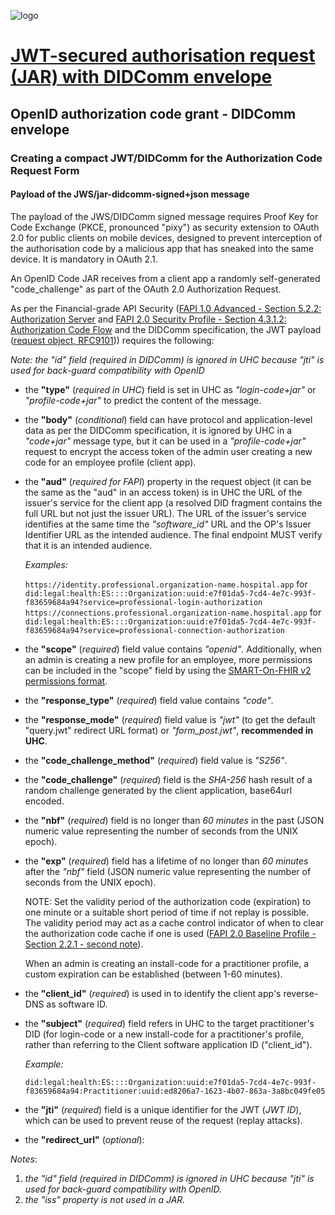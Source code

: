 ![logo](https://avatars.githubusercontent.com/u/57396025?s=200&v=4)

# [**JWT-secured authorisation request (JAR) with DIDComm envelope**](./README.md)

## **OpenID authorization code grant - DIDComm envelope**

### **Creating a compact JWT/DIDComm for the Authorization Code Request Form**

#### **Payload of the JWS/jar-didcomm-signed+json message**

The payload of the JWS/DIDComm signed message requires Proof Key for Code Exchange (PKCE, pronounced "pixy") as security extension to OAuth 2.0 for public clients on mobile devices, designed to prevent interception of the authorisation code by a malicious app that has sneaked into the same device. It is mandatory in OAuth 2.1.

An OpenID Code JAR receives from a client app a randomly self-generated "code_challenge" as part of the OAuth 2.0 Authorization Request.

As per the Financial-grade API Security ([FAPI 1.0 Advanced - Section 5.2.2: Authorization Server](https://openid.net/specs/openid-financial-api-part-2-1_0-final.html#authorization-server) and [FAPI 2.0 Security Profile - Section 4.3.1.2: Authorization Code Flow](https://openid.bitbucket.io/fapi/fapi-2_0-security.html#section-4.3.1.2) and the DIDComm specification, the JWT payload ([request object, RFC9101](https://www.rfc-editor.org/rfc/rfc9101.html#section-2.1)))
requires the following:

*Note: the "id" field (required in DIDComm) is ignored in UHC because "jti" is used for back-guard compatibility with OpenID*

- the **"type"** (*required in UHC*) field is set in UHC as *"login-code+jar"* or *"profile-code+jar"* to predict the content of the message.
- the **"body"** (*conditional*) field can have protocol and application-level data as per the DIDComm specification, it is ignored by UHC in a *"code+jar"* message type, but it can be used in a *"profile-code+jar"* request to encrypt the access token of the admin user creating a new code for an employee profile (client app). 
- the **"aud"** (*required for FAPI*) property in the request object (it can be the same as the "aud" in an access token) is in UHC the URL of the issuer's service for the client app (a resolved DID fragment contains the full URL but not just the issuer URL). The URL of the issuer's service identifies at the same time the *"software_id"* URL and the OP's Issuer Identifier URL as the intended audience. The final endpoint MUST verify that it is an intended audience.
  
  *Examples:*

  `https://identity.professional.organization-name.hospital.app` for `did:legal:health:ES::::Organization:uuid:e7f01da5-7cd4-4e7c-993f-f83659684a94?service=professional-login-authorization`
  `https://connections.professional.organization-name.hospital.app` for `did:legal:health:ES::::Organization:uuid:e7f01da5-7cd4-4e7c-993f-f83659684a94?service=professional-connection-authorization`

- the **"scope"** (*required*) field value contains *"openid"*. Additionally, when an admin is creating a new profile for an employee, more permissions can be included in the "scope" field by using the [SMART-On-FHIR v2 permissions format](https://www.hl7.org/fhir/smart-app-launch/scopes-and-launch-context.html#scopes-for-requesting-clinical-data).
- the **"response_type"** (*required*) field value contains *"code"*.
- the **"response_mode"** (*required*) field value is *"jwt"* (to get the default "query.jwt" redirect URL format) or *"form_post.jwt"*, **recommended in UHC**.
- the **"code_challenge_method"** (*required*) field value is *"S256"*.
- the **"code_challenge"** (*required*) field is the *SHA-256* hash result of a random challenge generated by the client application, base64url encoded.
- the **"nbf"** (*required*) field is no longer than *60 minutes* in the past (JSON numeric value representing the number of seconds from the UNIX epoch).
- the **"exp"** (*required*) field has a lifetime of no longer than *60 minutes* after the *"nbf"* field (JSON numeric value representing the number of seconds from the UNIX epoch).

    NOTE: Set the validity period of the authorization code (expiration) to one minute or a suitable short period of time if not replay is possible. The validity period may act as a cache control indicator of when to clear the authorization code cache if one is used ([FAPI 2.0 Baseline Profile - Section 2.2.1 - second note](https://openid.net/specs/fapi-2_0-baseline.html#section-2.2.1)). 

    When an admin is creating an install-code for a practitioner profile, a custom expiration can be established (between 1-60 minutes).

- the **"client_id"** (*required*) is used in to identify the client app's reverse-DNS as software ID.
- the **"subject"** (*required*) field refers in UHC to the target practitioner's DID (for login-code or a new install-code for a practitioner's profile, rather than referring to the Client software application ID ("client_id").

  *Example:*

  `did:legal:health:ES::::Organization:uuid:e7f01da5-7cd4-4e7c-993f-f83659684a94:Practitioner:uuid:ed8206a7-1623-4b07-863a-3a8bc049fe05`


- the **"jti"** (*required*) field is a unique identifier for the JWT (*JWT ID*), which can be used to prevent reuse of the request (replay attacks).
- the **"redirect_url"** (*optional*):

*Notes*:
1) *the "id" field (required in DIDComm) is ignored in UHC because "jti" is used for back-guard compatibility with OpenID.*
2) *the "iss" property is not used in a JAR.*